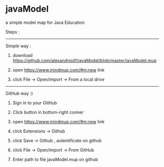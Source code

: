 # javaModel
a simple model map for Java Education

Steps :

-------------------------------------------------------------------------------

Simple way :

1) download https://github.com/alexandroid1/javaModel/blob/master/javaModel.mup

2) open https://www.mindmup.com/#m:new link

3) click File -> Open/import -> From a local drive

-------------------------------------------------------------------------------

GitHub way :)

1) Sign in to your GitHub

2) Click <Fork> button in bottom-right conner

3) open https://www.mindmup.com/#m:new link

4) click Extensions -> Github

5) click Save -> Github , autentificate on github

6) click File -> Open/import -> From GitHub

7) Enter path to file javaModel.mup on github
